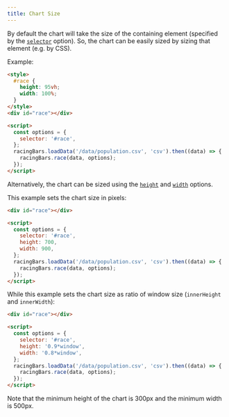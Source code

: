 ```yaml
---
title: Chart Size
---
```


By default the chart will take the size of the containing element (specified by the [`selector`](../documentation/options.md#selector) option).
So, the chart can be easily sized by sizing that element (e.g. by CSS).

Example:

```html
<style>
  #race {
    height: 95vh;
    width: 100%;
  }
</style>
<div id="race"></div>

<script>
  const options = {
    selector: '#race',
  };
  racingBars.loadData('/data/population.csv', 'csv').then((data) => {
    racingBars.race(data, options);
  });
</script>
```

Alternatively, the chart can be sized using the [`height`](../documentation/options.md#height) and [`width`](../documentation/options.md#width) options.

This example sets the chart size in pixels:

```html
<div id="race"></div>

<script>
  const options = {
    selector: '#race',
    height: 700,
    width: 900,
  };
  racingBars.loadData('/data/population.csv', 'csv').then((data) => {
    racingBars.race(data, options);
  });
</script>
```

While this example sets the chart size as ratio of window size (`innerHeight` and `innerWidth`):

```html
<div id="race"></div>

<script>
  const options = {
    selector: '#race',
    height: '0.9*window',
    width: '0.8*window',
  };
  racingBars.loadData('/data/population.csv', 'csv').then((data) => {
    racingBars.race(data, options);
  });
</script>
```

Note that the minimum height of the chart is 300px and the minimum width is 500px.
